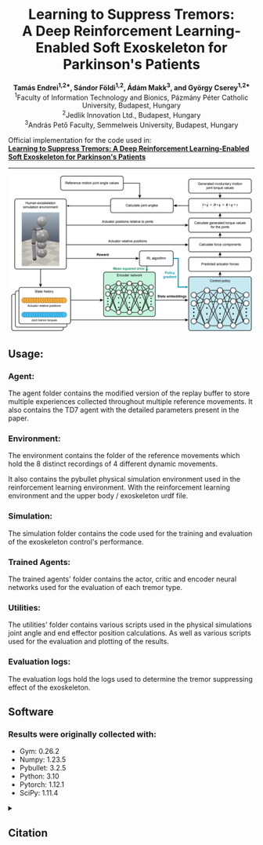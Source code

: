 <h1 align="center">
  Learning to Suppress Tremors:<br>
  A Deep Reinforcement Learning-Enabled Soft Exoskeleton for Parkinson's Patients
</h1>

<p align="center">
  <b>Tamás Endrei<sup>1,2*</sup>, Sándor Földi<sup>1,2</sup>, Ádám Makk<sup>3</sup>, and György Cserey<sup>1,2*</sup></b><br>
  <sup>1</sup>Faculty of Information Technology and Bionics, Pázmány Péter Catholic University, Budapest, Hungary<br>
  <sup>2</sup>Jedlik Innovation Ltd., Budapest, Hungary<br>
  <sup>3</sup>András Pető Faculty, Semmelweis University, Budapest, Hungary
</p>

Official implementation for the code used in:  
**[Learning to Suppress Tremors: A Deep Reinforcement Learning-Enabled Soft Exoskeleton for Parkinson's Patients](https://www.frontiersin.org/articles/10.3389/frobt.2025.1537470/full)**

---

![Simulation Process](https://github.com/TomasDelaney/A-Deep-Reinforcement-Learning-Enabled-Soft-Exoskeleton-for-Parkinson-s-Patients/raw/f688bda4fd42742b4361807146930cc67efa8a20/Images/Simulation_process.png)

## Usage:
### Agent:
The agent folder contains the modified version of the replay buffer to store multiple experiences
collected throughout multiple reference movements.
It also contains the TD7 agent with the detailed parameters present in the paper.

### Environment:
The environment contains the folder of the reference movements which hold the 8 distinct
recordings of 4 different dynamic movements.

It also contains the pybullet physical simulation environment used in the reinforcement
learning environment. With the reinforcement learning environment and the upper body / exoskeleton
urdf file.

### Simulation:

The simulation folder contains the code used for the training and evaluation of the exoskeleton
control's performance.

### Trained Agents:

The trained agents' folder contains the actor, critic and encoder neural networks used for
the evaluation of each tremor type.

### Utilities:

The utilities' folder contains various scripts used in the physical simulations joint angle and end
effector position calculations. As well as various scripts used for the evaluation and plotting of
the results.

### Evaluation logs:

The evaluation logs hold the logs used to determine the tremor suppressing effect of the exoskeleton.

## Software
### Results were originally collected with:
* Gym: 0.26.2
* Numpy: 1.23.5
* Pybullet: 3.2.5
* Python: 3.10
* Pytorch: 1.12.1
* SciPy: 1.11.4

<details>
<summary><h2>Citation</h2></summary>

If you found this repository useful, please consider citing:

```bibtex
@ARTICLE{endrei2025learning,
  AUTHOR={Endrei, Tamás and Földi, Sándor and Makk, Ádám and Cserey, György},
  TITLE={Learning to suppress tremors: a deep reinforcement learning-enabled soft exoskeleton for Parkinson’s patients},
  JOURNAL={Frontiers in Robotics and AI},
  VOLUME={Volume 12 - 2025},
  YEAR={2025},
  URL={[https://www.frontiersin.org/journals/robotics-and-ai/articles/10.3389/frobt.2025.1537470](https://www.frontiersin.org/journals/robotics-and-ai/articles/10.3389/frobt.2025.1537470)},
  DOI={10.3389/frobt.2025.1537470},
  ISSN={2296-9144},
}
